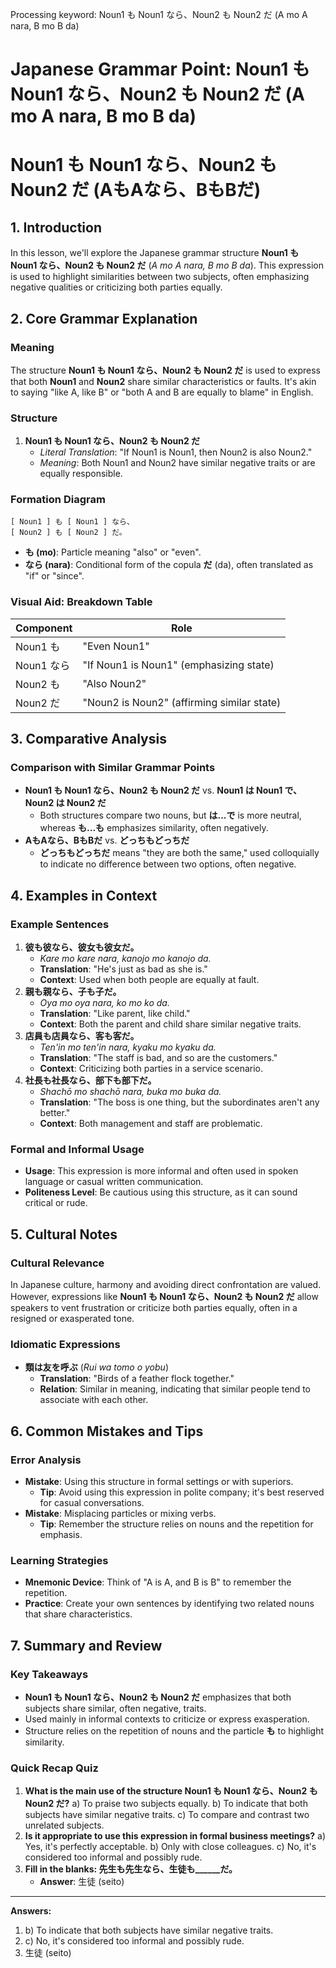 Processing keyword: Noun1 も Noun1 なら、Noun2 も Noun2 だ (A mo A nara, B mo B da)
# Japanese Grammar Point: Noun1 も Noun1 なら、Noun2 も Noun2 だ (A mo A nara, B mo B da)
# Noun1 も Noun1 なら、Noun2 も Noun2 だ (AもAなら、BもBだ)
## 1. Introduction
In this lesson, we'll explore the Japanese grammar structure **Noun1 も Noun1 なら、Noun2 も Noun2 だ** (*A mo A nara, B mo B da*). This expression is used to highlight similarities between two subjects, often emphasizing negative qualities or criticizing both parties equally.
## 2. Core Grammar Explanation
### Meaning
The structure **Noun1 も Noun1 なら、Noun2 も Noun2 だ** is used to express that both **Noun1** and **Noun2** share similar characteristics or faults. It's akin to saying "like A, like B" or "both A and B are equally to blame" in English.
### Structure
1. **Noun1 も Noun1 なら、Noun2 も Noun2 だ**
   - *Literal Translation*: "If Noun1 is Noun1, then Noun2 is also Noun2."
   - *Meaning*: Both Noun1 and Noun2 have similar negative traits or are equally responsible.
### Formation Diagram
```plaintext
[ Noun1 ] も [ Noun1 ] なら、
[ Noun2 ] も [ Noun2 ] だ。
```
- **も (mo)**: Particle meaning "also" or "even".
- **なら (nara)**: Conditional form of the copula **だ** (da), often translated as "if" or "since".
### Visual Aid: Breakdown Table
| Component       | Role                                       |
|-----------------|--------------------------------------------|
| Noun1 も        | "Even Noun1"                               |
| Noun1 なら      | "If Noun1 is Noun1" (emphasizing state)    |
| Noun2 も        | "Also Noun2"                               |
| Noun2 だ        | "Noun2 is Noun2" (affirming similar state) |
## 3. Comparative Analysis
### Comparison with Similar Grammar Points
- **Noun1 も Noun1 なら、Noun2 も Noun2 だ** vs. **Noun1 は Noun1 で、Noun2 は Noun2 だ**
  - Both structures compare two nouns, but **は...で** is more neutral, whereas **も...も** emphasizes similarity, often negatively.
- **AもAなら、BもBだ** vs. **どっちもどっちだ**
  - **どっちもどっちだ** means "they are both the same," used colloquially to indicate no difference between two options, often negative.
## 4. Examples in Context
### Example Sentences
1. **彼も彼なら、彼女も彼女だ。**
   - *Kare mo kare nara, kanojo mo kanojo da.*
   - **Translation**: "He's just as bad as she is."
   - **Context**: Used when both people are equally at fault.
2. **親も親なら、子も子だ。**
   - *Oya mo oya nara, ko mo ko da.*
   - **Translation**: "Like parent, like child."
   - **Context**: Both the parent and child share similar negative traits.
3. **店員も店員なら、客も客だ。**
   - *Ten'in mo ten'in nara, kyaku mo kyaku da.*
   - **Translation**: "The staff is bad, and so are the customers."
   - **Context**: Criticizing both parties in a service scenario.
4. **社長も社長なら、部下も部下だ。**
   - *Shachō mo shachō nara, buka mo buka da.*
   - **Translation**: "The boss is one thing, but the subordinates aren't any better."
   - **Context**: Both management and staff are problematic.
### Formal and Informal Usage
- **Usage**: This expression is more informal and often used in spoken language or casual written communication.
- **Politeness Level**: Be cautious using this structure, as it can sound critical or rude.
## 5. Cultural Notes
### Cultural Relevance
In Japanese culture, harmony and avoiding direct confrontation are valued. However, expressions like **Noun1 も Noun1 なら、Noun2 も Noun2 だ** allow speakers to vent frustration or criticize both parties equally, often in a resigned or exasperated tone.
### Idiomatic Expressions
- **類は友を呼ぶ** (*Rui wa tomo o yobu*)
  - **Translation**: "Birds of a feather flock together."
  - **Relation**: Similar in meaning, indicating that similar people tend to associate with each other.
## 6. Common Mistakes and Tips
### Error Analysis
- **Mistake**: Using this structure in formal settings or with superiors.
  - **Tip**: Avoid using this expression in polite company; it's best reserved for casual conversations.
- **Mistake**: Misplacing particles or mixing verbs.
  - **Tip**: Remember the structure relies on nouns and the repetition for emphasis.
### Learning Strategies
- **Mnemonic Device**: Think of "A is A, and B is B" to remember the repetition.
- **Practice**: Create your own sentences by identifying two related nouns that share characteristics.
## 7. Summary and Review
### Key Takeaways
- **Noun1 も Noun1 なら、Noun2 も Noun2 だ** emphasizes that both subjects share similar, often negative, traits.
- Used mainly in informal contexts to criticize or express exasperation.
- Structure relies on the repetition of nouns and the particle **も** to highlight similarity.
### Quick Recap Quiz
1. **What is the main use of the structure Noun1 も Noun1 なら、Noun2 も Noun2 だ?**
   a) To praise two subjects equally.
   b) To indicate that both subjects have similar negative traits.
   c) To compare and contrast two unrelated subjects.
2. **Is it appropriate to use this expression in formal business meetings?**
   a) Yes, it's perfectly acceptable.
   b) Only with close colleagues.
   c) No, it's considered too informal and possibly rude.
3. **Fill in the blanks: 先生も先生なら、生徒も______だ。**
   - **Answer**: 生徒 (seito)

---
**Answers:**
1. b) To indicate that both subjects have similar negative traits.
2. c) No, it's considered too informal and possibly rude.
3. 生徒 (seito)
